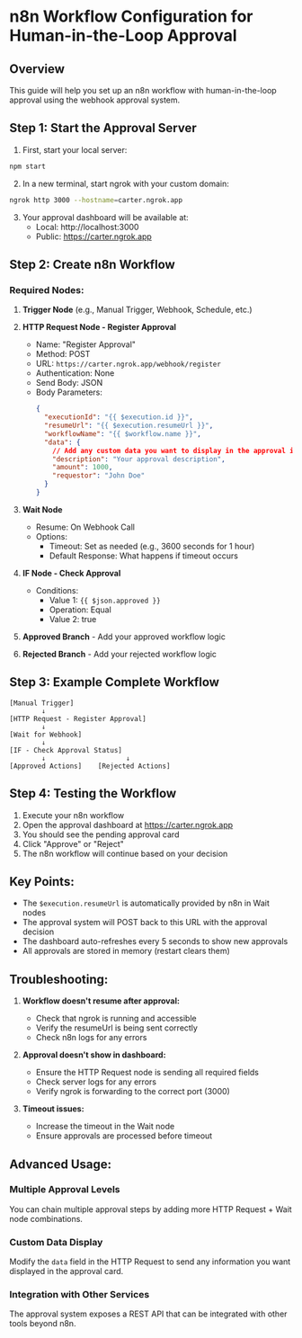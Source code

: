 # n8n Workflow Configuration for Human-in-the-Loop Approval

## Overview
This guide will help you set up an n8n workflow with human-in-the-loop approval using the webhook approval system.

## Step 1: Start the Approval Server

1. First, start your local server:
```bash
npm start
```

2. In a new terminal, start ngrok with your custom domain:
```bash
ngrok http 3000 --hostname=carter.ngrok.app
```

3. Your approval dashboard will be available at:
   - Local: http://localhost:3000
   - Public: https://carter.ngrok.app

## Step 2: Create n8n Workflow

### Required Nodes:

1. **Trigger Node** (e.g., Manual Trigger, Webhook, Schedule, etc.)

2. **HTTP Request Node - Register Approval**
   - Name: "Register Approval"
   - Method: POST
   - URL: `https://carter.ngrok.app/webhook/register`
   - Authentication: None
   - Send Body: JSON
   - Body Parameters:
     ```json
     {
       "executionId": "{{ $execution.id }}",
       "resumeUrl": "{{ $execution.resumeUrl }}",
       "workflowName": "{{ $workflow.name }}",
       "data": {
         // Add any custom data you want to display in the approval interface
         "description": "Your approval description",
         "amount": 1000,
         "requestor": "John Doe"
       }
     }
     ```

3. **Wait Node**
   - Resume: On Webhook Call
   - Options:
     - Timeout: Set as needed (e.g., 3600 seconds for 1 hour)
     - Default Response: What happens if timeout occurs

4. **IF Node - Check Approval**
   - Conditions:
     - Value 1: `{{ $json.approved }}`
     - Operation: Equal
     - Value 2: true

5. **Approved Branch** - Add your approved workflow logic

6. **Rejected Branch** - Add your rejected workflow logic

## Step 3: Example Complete Workflow

```
[Manual Trigger]
        ↓
[HTTP Request - Register Approval]
        ↓
[Wait for Webhook]
        ↓
[IF - Check Approval Status]
        ↓                    ↓
[Approved Actions]    [Rejected Actions]
```

## Step 4: Testing the Workflow

1. Execute your n8n workflow
2. Open the approval dashboard at https://carter.ngrok.app
3. You should see the pending approval card
4. Click "Approve" or "Reject"
5. The n8n workflow will continue based on your decision

## Key Points:

- The `$execution.resumeUrl` is automatically provided by n8n in Wait nodes
- The approval system will POST back to this URL with the approval decision
- The dashboard auto-refreshes every 5 seconds to show new approvals
- All approvals are stored in memory (restart clears them)

## Troubleshooting:

1. **Workflow doesn't resume after approval:**
   - Check that ngrok is running and accessible
   - Verify the resumeUrl is being sent correctly
   - Check n8n logs for any errors

2. **Approval doesn't show in dashboard:**
   - Ensure the HTTP Request node is sending all required fields
   - Check server logs for any errors
   - Verify ngrok is forwarding to the correct port (3000)

3. **Timeout issues:**
   - Increase the timeout in the Wait node
   - Ensure approvals are processed before timeout

## Advanced Usage:

### Multiple Approval Levels
You can chain multiple approval steps by adding more HTTP Request + Wait node combinations.

### Custom Data Display
Modify the `data` field in the HTTP Request to send any information you want displayed in the approval card.

### Integration with Other Services
The approval system exposes a REST API that can be integrated with other tools beyond n8n.